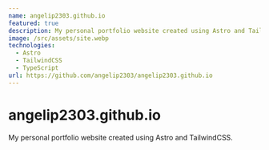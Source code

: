 ```yaml
---
name: angelip2303.github.io
featured: true
description: My personal portfolio website created using Astro and TailwindCSS.
image: /src/assets/site.webp
technologies:
  - Astro
  - TailwindCSS
  - TypeScript
url: https://github.com/angelip2303/angelip2303.github.io
---
```


# angelip2303.github.io

My personal portfolio website created using Astro and TailwindCSS.
